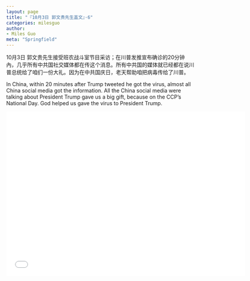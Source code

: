 ```yaml
---
layout: page
title: "『10月3日 郭文贵先生盖文』·6"
categories: milesguo
author:
- Miles Guo
meta: "Springfield"
---
```


10月3日 郭文贵先生接受班农战斗室节目采访；在川普发推宣布确诊的20分钟內，几乎所有中共国社交媒体都在传这个消息。所有中共国的媒体就已经都在说川普总统给了咱们一份大礼。因为在中共国庆日，老天帮助咱把病毒传给了川普。

In China, within 20 minutes after Trump tweeted he got the virus, almost all China social media got the information. All the China social media were talking about President Trump gave us a big gift, because on the CCP’s National Day. God helped us gave the virus to President Trump. 

<center>
<iframe width="640" height="440" src="../../../../video/milesguo/2020_10_03_Miles_Guo_Getter_6.MOV" frameborder="0" allow="accelerometer; autoplay; encrypted-media; gyroscope; picture-in-picture" allowfullscreen></iframe>
</center>

